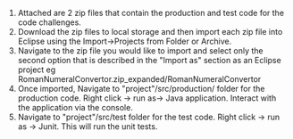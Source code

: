 1. Attached are 2 zip files that contain the production and test code for the code challenges.
2. Download the zip files to local storage and then import each zip file into Eclipse using the Import->Projects from Folder or Archive.
3. Navigate to the zip file you would like to import and select only the second option that is described in the "Import as" section as an Eclipse project eg RomanNumeralConvertor.zip_expanded/RomanNumeralConvertor
4. Once imported, Navigate to "project"/src/production/ folder for the production code. Right click -> run as-> Java application. Interact with the application via the console.
5. Navigate to "project"/src/test folder for the test code. Right click -> run as -> Junit. This will run the unit tests.
